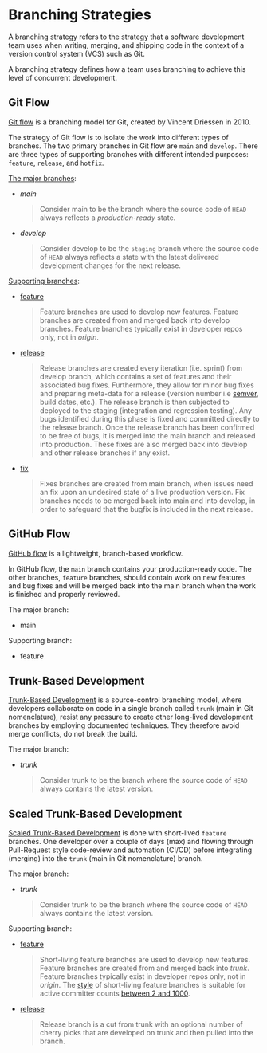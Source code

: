 # Branching Strategies

A branching strategy refers to the strategy that a software development team uses when writing, merging, and shipping code in the context of a version control system (VCS) such as Git.

A branching strategy defines how a team uses branching to achieve this level of concurrent development.

## Git Flow

[Git flow](https://nvie.com/posts/a-successful-git-branching-model/) is a branching model for Git, created by Vincent Driessen in 2010.

The strategy of Git flow is to isolate the work into different types of branches. The two primary branches in Git flow are `main` and `develop`. There are three types of supporting branches with different intended purposes: `feature`, `release`, and `hotfix`.

[The major branches](https://sentenz.github.io/backup-service/website/nvie.com/posts/a-successful-git-branching-model/index.html#the-main-branches):

- _main_
  > Consider main to be the branch where the source code of `HEAD` always reflects a _production-ready_ state.
- _develop_
  > Consider develop to be the `staging` branch where the source code of `HEAD` always reflects a state with the latest delivered development changes for the next release.

[Supporting branches](https://sentenz.github.io/backup-service/website/nvie.com/posts/a-successful-git-branching-model/index.html#supporting-branches):

- [feature](https://sentenz.github.io/backup-service/website/nvie.com/posts/a-successful-git-branching-model/index.html#feature-branches)
  > Feature branches are used to develop new features. Feature branches are created from and merged back into develop branches. Feature branches typically exist in developer repos only, not in _origin_.
- [release](https://sentenz.github.io/backup-service/website/nvie.com/posts/a-successful-git-branching-model/index.html#release-branches)
  > Release branches are created every iteration (i.e. sprint) from develop branch, which contains a set of features and their associated bug fixes. Furthermore, they allow for minor bug fixes and preparing meta-data for a release (version number i.e [semver](#semantic-versioning), build dates, etc.). The release branch is then subjected to deployed to the staging (integration and regression testing). Any bugs identified during this phase is fixed and committed directly to the release branch. Once the release branch has been confirmed to be free of bugs, it is merged into the main branch and released into production. These fixes are also merged back into develop and other release branches if any exist.
- [fix](https://sentenz.github.io/backup-service/website/nvie.com/posts/a-successful-git-branching-model/index.html#hotfix-branches)
  > Fixes branches are created from main branch, when issues need an fix upon an undesired state of a live production version. Fix branches needs to be merged back into main and into develop, in order to safeguard that the bugfix is included in the next release.

## GitHub Flow

[GitHub flow](https://docs.github.com/en/get-started/quickstart/github-flow) is a lightweight, branch-based workflow.

In GitHub flow, the `main` branch contains your production-ready code. The other branches, `feature` branches, should contain work on new features and bug fixes and will be merged back into the main branch when the work is finished and properly reviewed.

The major branch:

- main

Supporting branch:

- feature

## Trunk-Based Development

[Trunk-Based Development](https://trunkbaseddevelopment.com/) is a source-control branching model, where developers collaborate on code in a single branch called `trunk` (main in Git nomenclature), resist any pressure to create other long-lived development branches by employing documented techniques. They therefore avoid merge conflicts, do not break the build.

The major branch:

- _trunk_
  > Consider trunk to be the branch where the source code of `HEAD` always contains the latest version.

## Scaled Trunk-Based Development

[Scaled Trunk-Based Development](https://sentenz.github.io/backup-service/website/trunkbaseddevelopment.com/index.html#scaled-trunk-based-development) is done with short-lived `feature` branches. One developer over a couple of days (max) and flowing through Pull-Request style code-review and automation (CI/CD) before integrating (merging) into the `trunk` (main in Git nomenclature) branch.

The major branch:

- _trunk_
  > Consider trunk to be the branch where the source code of `HEAD` always contains the latest version.

Supporting branch:

- [feature](https://sentenz.github.io/backup-service/website/trunkbaseddevelopment.com/short-lived-feature-branches/index.html)
  > Short-living feature branches are used to develop new features. Feature branches are created from and merged back into _trunk_. Feature branches typically exist in developer repos only, not in _origin_. The [style](https://sentenz.github.io/backup-service/website/trunkbaseddevelopment.com/styles/index.html) of short-living feature branches is suitable for active committer counts [between 2 and 1000](https://sentenz.github.io/backup-service/website/trunkbaseddevelopment.com/styles/index.html#short-lived-feature-branches).
- [release](https://sentenz.github.io/backup-service/website/trunkbaseddevelopment.com/release-from-trunk/index.html)
  > Release branch is a cut from trunk with an optional number of cherry picks that are developed on trunk and then pulled into the branch.
